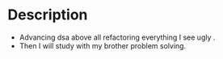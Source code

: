 # Description

- Advancing dsa above all refactoring everything I see ugly .
- Then I will study with my brother problem solving.
